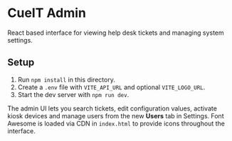 # CueIT Admin

React based interface for viewing help desk tickets and managing system settings.

## Setup
1. Run `npm install` in this directory.
2. Create a `.env` file with `VITE_API_URL` and optional `VITE_LOGO_URL`.
3. Start the dev server with `npm run dev`.

The admin UI lets you search tickets, edit configuration values, activate kiosk devices and manage users from the new **Users** tab in Settings.
Font Awesome is loaded via CDN in `index.html` to provide icons throughout the interface.
